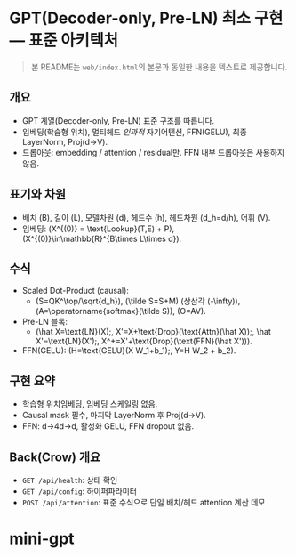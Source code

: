 # GPT(Decoder-only, Pre‑LN) 최소 구현 — 표준 아키텍처

> 본 README는 `web/index.html`의 본문과 동일한 내용을 텍스트로 제공합니다.

## 개요
- GPT 계열(Decoder-only, Pre-LN) 표준 구조를 따릅니다.
- 임베딩(학습형 위치), 멀티헤드 *인과적* 자기어텐션, FFN(GELU), 최종 LayerNorm, Proj(d→V).
- 드롭아웃: embedding / attention / residual만. FFN 내부 드롭아웃은 사용하지 않음.

## 표기와 차원
- 배치 \(B\), 길이 \(L\), 모델차원 \(d\), 헤드수 \(h\), 헤드차원 \(d_h=d/h\), 어휘 \(V\).
- 임베딩: \(X^{(0)} = \text{Lookup}(T,E) + P\),  \(X^{(0)}\in\mathbb{R}^{B\times L\times d}\).

## 수식
- Scaled Dot-Product (causal): 
  - \(S=QK^\top/\sqrt{d_h}\), \(\tilde S=S+M\) (상삼각 \(-\infty\)), \(A=\operatorname{softmax}(\tilde S)\), \(O=AV\).
- Pre-LN 블록: 
  - \(\hat X=\text{LN}(X);\, X'=X+\text{Drop}(\text{Attn}(\hat X));\, \hat X'=\text{LN}(X');\, X^+=X'+\text{Drop}(\text{FFN}(\hat X'))\).
- FFN(GELU): \(H=\text{GELU}(X W_1+b_1);\, Y=H W_2 + b_2\).

## 구현 요약
- 학습형 위치임베딩, 임베딩 스케일링 없음.
- Causal mask 필수, 마지막 LayerNorm 후 Proj(d→V).
- FFN: d→4d→d, 활성화 GELU, FFN dropout 없음.

## Back(Crow) 개요
- `GET /api/health`: 상태 확인
- `GET /api/config`: 하이퍼파라미터
- `POST /api/attention`: 표준 수식으로 단일 배치/헤드 attention 계산 데모
# mini-gpt
